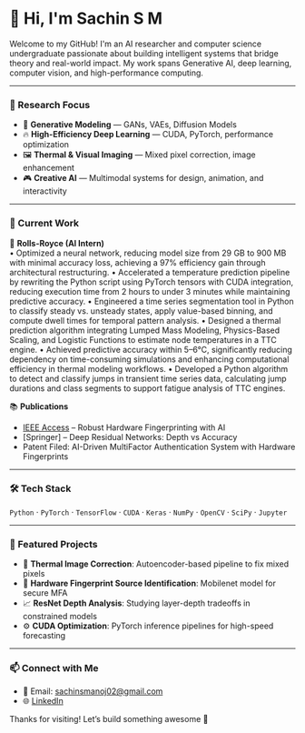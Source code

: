 # 👋 Hi, I'm Sachin S M

Welcome to my GitHub! I'm an AI researcher and computer science undergraduate passionate about building intelligent systems that bridge theory and real-world impact. My work spans Generative AI, deep learning, computer vision, and high-performance computing.

---

### 🔬 Research Focus

- 🧠 **Generative Modeling** — GANs, VAEs, Diffusion Models
- 🔥 **High-Efficiency Deep Learning** — CUDA, PyTorch, performance optimization
- 🖼️ **Thermal & Visual Imaging** — Mixed pixel correction, image enhancement
- 🎮 **Creative AI** — Multimodal systems for design, animation, and interactivity

---

### 🧪 Current Work

🚀 **Rolls-Royce (AI Intern)**  
• Optimized a neural network, reducing model size from 29 GB to 900 MB with minimal accuracy loss, achieving a
97% efficiency gain through architectural restructuring.
• Accelerated a temperature prediction pipeline by rewriting the Python script using PyTorch tensors with CUDA
integration, reducing execution time from 2 hours to under 3 minutes while maintaining predictive accuracy.
• Engineered a time series segmentation tool in Python to classify steady vs. unsteady states, apply value-based
binning, and compute dwell times for temporal pattern analysis.
• Designed a thermal prediction algorithm integrating Lumped Mass Modeling, Physics-Based Scaling, and
Logistic Functions to estimate node temperatures in a TTC engine.
• Achieved predictive accuracy within 5–6°C, significantly reducing dependency on time-consuming simulations
and enhancing computational efficiency in thermal modeling workflows.
• Developed a Python algorithm to detect and classify jumps in transient time series data, calculating jump
durations and class segments to support fatigue analysis of TTC engines.

📚 **Publications**  
- [IEEE Access](https://ieeexplore.ieee.org/document/11003943) – Robust Hardware Fingerprinting with AI  
- [Springer] – Deep Residual Networks: Depth vs Accuracy  
- Patent Filed: AI-Driven MultiFactor Authentication System with Hardware Fingerprints

---

### 🛠️ Tech Stack

`Python` · `PyTorch` · `TensorFlow` · `CUDA` · `Keras` · `NumPy` · `OpenCV` · `SciPy` · `Jupyter`

---

### 📌 Featured Projects

- 🧊 **Thermal Image Correction**: Autoencoder-based pipeline to fix mixed pixels  
- 🔐 **Hardware Fingerprint Source Identification**: Mobilenet model for secure MFA  
- 📈 **ResNet Depth Analysis**: Studying layer-depth tradeoffs in constrained models  
- ⚙️ **CUDA Optimization**: PyTorch inference pipelines for high-speed forecasting

---

### 📫 Connect with Me

- 📧 Email: sachinsmanoj02@gmail.com  
- 🌐 [LinkedIn](https://www.linkedin.com/in/sachinsm2002)  

Thanks for visiting! Let’s build something awesome 🚀
